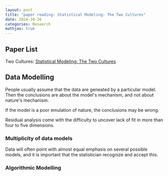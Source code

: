 ```yaml
---
layout: post
title: "paper reading: Statistical Modeling: The Two Cultures"
date: 2024-10-26
categories: Research
mathjax: true
---
```


## Paper List

Two Cultures:
[Statistical Modeling: The Two Cultures](https://projecteuclid.org/journals/statistical-science/volume-16/issue-3/Statistical-Modeling--The-Two-Cultures-with-comments-and-a/10.1214/ss/1009213726.full)

## Data Modelling

People usually assume that the data are geneated by a particular model. Then the conclusions are about the model's mechanism, and not about nature's mechanism. 

If the model is a poor emulation of nature, the conclusions may be wrong. 

Residual analysis come with the difficulty to uncover lack of fit in more than four to five dimensions. 

###  Multiplicity of data models

Data will often point with almost equal emphasis on several possible models, and it is important that the statistician recognize and accept this. 

### Algorithmic Modelling




